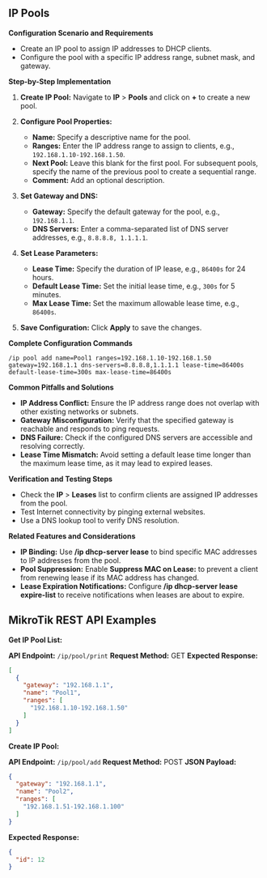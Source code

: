 ## IP Pools

**Configuration Scenario and Requirements**

- Create an IP pool to assign IP addresses to DHCP clients.
- Configure the pool with a specific IP address range, subnet mask, and gateway.

**Step-by-Step Implementation**

1. **Create IP Pool:** Navigate to **IP** > **Pools** and click on **+** to create a new pool.

2. **Configure Pool Properties:**
   - **Name:** Specify a descriptive name for the pool.
   - **Ranges:** Enter the IP address range to assign to clients, e.g., `192.168.1.10-192.168.1.50`.
   - **Next Pool:** Leave this blank for the first pool. For subsequent pools, specify the name of the previous pool to create a sequential range.
   - **Comment:** Add an optional description.

3. **Set Gateway and DNS:**
   - **Gateway:** Specify the default gateway for the pool, e.g., `192.168.1.1`.
   - **DNS Servers:** Enter a comma-separated list of DNS server addresses, e.g., `8.8.8.8, 1.1.1.1`.

4. **Set Lease Parameters:**
   - **Lease Time:** Specify the duration of IP lease, e.g., `86400s` for 24 hours.
   - **Default Lease Time:** Set the initial lease time, e.g., `300s` for 5 minutes.
   - **Max Lease Time:** Set the maximum allowable lease time, e.g., `86400s`.

5. **Save Configuration:** Click **Apply** to save the changes.

**Complete Configuration Commands**

```
/ip pool add name=Pool1 ranges=192.168.1.10-192.168.1.50 gateway=192.168.1.1 dns-servers=8.8.8.8,1.1.1.1 lease-time=86400s default-lease-time=300s max-lease-time=86400s
```

**Common Pitfalls and Solutions**

- **IP Address Conflict:** Ensure the IP address range does not overlap with other existing networks or subnets.
- **Gateway Misconfiguration:** Verify that the specified gateway is reachable and responds to ping requests.
- **DNS Failure:** Check if the configured DNS servers are accessible and resolving correctly.
- **Lease Time Mismatch:** Avoid setting a default lease time longer than the maximum lease time, as it may lead to expired leases.

**Verification and Testing Steps**

- Check the **IP** > **Leases** list to confirm clients are assigned IP addresses from the pool.
- Test Internet connectivity by pinging external websites.
- Use a DNS lookup tool to verify DNS resolution.

**Related Features and Considerations**

- **IP Binding:** Use **/ip dhcp-server lease** to bind specific MAC addresses to IP addresses from the pool.
- **Pool Suppression:** Enable **Suppress MAC on Lease:** to prevent a client from renewing lease if its MAC address has changed.
- **Lease Expiration Notifications:** Configure **/ip dhcp-server lease expire-list** to receive notifications when leases are about to expire.

## MikroTik REST API Examples

**Get IP Pool List:**

**API Endpoint:** `/ip/pool/print`
**Request Method:** GET
**Expected Response:**

```json
[
  {
    "gateway": "192.168.1.1",
    "name": "Pool1",
    "ranges": [
      "192.168.1.10-192.168.1.50"
    ]
  }
]
```

**Create IP Pool:**

**API Endpoint:** `/ip/pool/add`
**Request Method:** POST
**JSON Payload:**

```json
{
  "gateway": "192.168.1.1",
  "name": "Pool2",
  "ranges": [
    "192.168.1.51-192.168.1.100"
  ]
}
```

**Expected Response:**

```json
{
  "id": 12
}
```